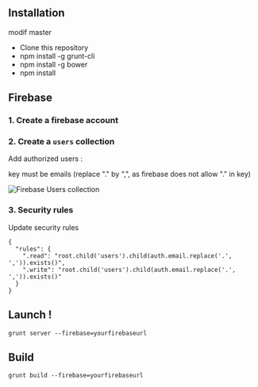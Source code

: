 ## Installation

modif master

* Clone this repository
* npm install -g grunt-cli
* npm install -g bower
* npm install

## Firebase

### 1. Create a firebase account

### 2. Create a ```users``` collection

Add authorized users :

key must be emails (replace "." by ",", as firebase does not allow "." in key)

![Firebase Users collection](https://raw.github.com/lmtm/fAct/master/firebase.png)

### 3. Security rules

Update security rules

```
{
  "rules": {
    ".read": "root.child('users').child(auth.email.replace('.', ',')).exists()",
    ".write": "root.child('users').child(auth.email.replace('.', ',')).exists()"
  }
}
```

## Launch !

```grunt server --firebase=yourfirebaseurl```

## Build

```grunt build --firebase=yourfirebaseurl```